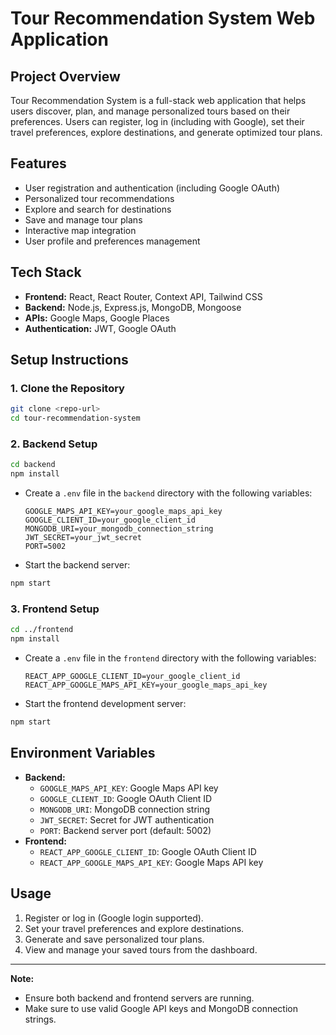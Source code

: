 # Tour Recommendation System Web Application

## Project Overview
Tour Recommendation System is a full-stack web application that helps users discover, plan, and manage personalized tours based on their preferences. Users can register, log in (including with Google), set their travel preferences, explore destinations, and generate optimized tour plans.

## Features
- User registration and authentication (including Google OAuth)
- Personalized tour recommendations
- Explore and search for destinations
- Save and manage tour plans
- Interactive map integration
- User profile and preferences management

## Tech Stack
- **Frontend:** React, React Router, Context API, Tailwind CSS
- **Backend:** Node.js, Express.js, MongoDB, Mongoose
- **APIs:** Google Maps, Google Places
- **Authentication:** JWT, Google OAuth

## Setup Instructions

### 1. Clone the Repository
```bash
git clone <repo-url>
cd tour-recommendation-system
```

### 2. Backend Setup
```bash
cd backend
npm install
```
- Create a `.env` file in the `backend` directory with the following variables:
  ```env
  GOOGLE_MAPS_API_KEY=your_google_maps_api_key
  GOOGLE_CLIENT_ID=your_google_client_id
  MONGODB_URI=your_mongodb_connection_string
  JWT_SECRET=your_jwt_secret
  PORT=5002
  ```
- Start the backend server:
```bash
npm start
```

### 3. Frontend Setup
```bash
cd ../frontend
npm install
```
- Create a `.env` file in the `frontend` directory with the following variables:
  ```env
  REACT_APP_GOOGLE_CLIENT_ID=your_google_client_id
  REACT_APP_GOOGLE_MAPS_API_KEY=your_google_maps_api_key
  ```
- Start the frontend development server:
```bash
npm start
```

## Environment Variables
- **Backend:**
  - `GOOGLE_MAPS_API_KEY`: Google Maps API key
  - `GOOGLE_CLIENT_ID`: Google OAuth Client ID
  - `MONGODB_URI`: MongoDB connection string
  - `JWT_SECRET`: Secret for JWT authentication
  - `PORT`: Backend server port (default: 5002)
- **Frontend:**
  - `REACT_APP_GOOGLE_CLIENT_ID`: Google OAuth Client ID
  - `REACT_APP_GOOGLE_MAPS_API_KEY`: Google Maps API key

## Usage
1. Register or log in (Google login supported).
2. Set your travel preferences and explore destinations.
3. Generate and save personalized tour plans.
4. View and manage your saved tours from the dashboard.

---

**Note:**
- Ensure both backend and frontend servers are running.
- Make sure to use valid Google API keys and MongoDB connection strings. 